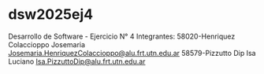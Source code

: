 # dsw2025ej4
Desarrollo de Software - Ejercicio N° 4
Integrantes:
58020-Henriquez Colaccioppo Josemaria Josemaria.HenriquezColaccioppo@alu.frt.utn.edu.ar
58579-Pizzutto Dip Isa Luciano Isa.PizzuttoDip@alu.frt.utn.edu.ar
